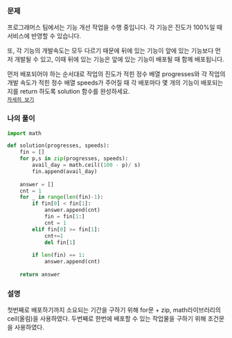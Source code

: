 ### 문제
프로그래머스 팀에서는 기능 개선 작업을 수행 중입니다. 각 기능은 진도가 100%일 때 서비스에 반영할 수 있습니다.  

또, 각 기능의 개발속도는 모두 다르기 때문에 뒤에 있는 기능이 앞에 있는 기능보다 먼저 개발될 수 있고, 이때 뒤에 있는 기능은 앞에 있는 기능이 배포될 때 함께 배포됩니다.  

먼저 배포되어야 하는 순서대로 작업의 진도가 적힌 정수 배열 progresses와 각 작업의 개발 속도가 적힌 정수 배열 speeds가 주어질 때 각 배포마다 몇 개의 기능이 배포되는지를 return 하도록 solution 함수를 완성하세요.  
[`자세히 보기`](https://programmers.co.kr/learn/courses/30/lessons/42586)

### 나의 풀이
```python
import math

def solution(progresses, speeds):
    fin = []
    for p,s in zip(progresses, speeds):
        avail_day = math.ceil((100 - p)/ s)
        fin.append(avail_day)
    
    answer = []
    cnt = 1
    for _ in range(len(fin)-1):
        if fin[0] < fin[1]:
            answer.append(cnt)
            fin = fin[1:]
            cnt = 1
        elif fin[0] >= fin[1]:
            cnt+=1
            del fin[1]
            
        if len(fin) == 1:
            answer.append(cnt)
            
    return answer
```

### 설명
첫번째로 배포하기까지 소요되는 기간을 구하기 위해 for문 + zip, math라이브러리의 ceil(올림)을 사용하였다. 두번째로 한번에 배포할 수 있는 작업물을 구하기 위해 조건문을 사용하였다.
